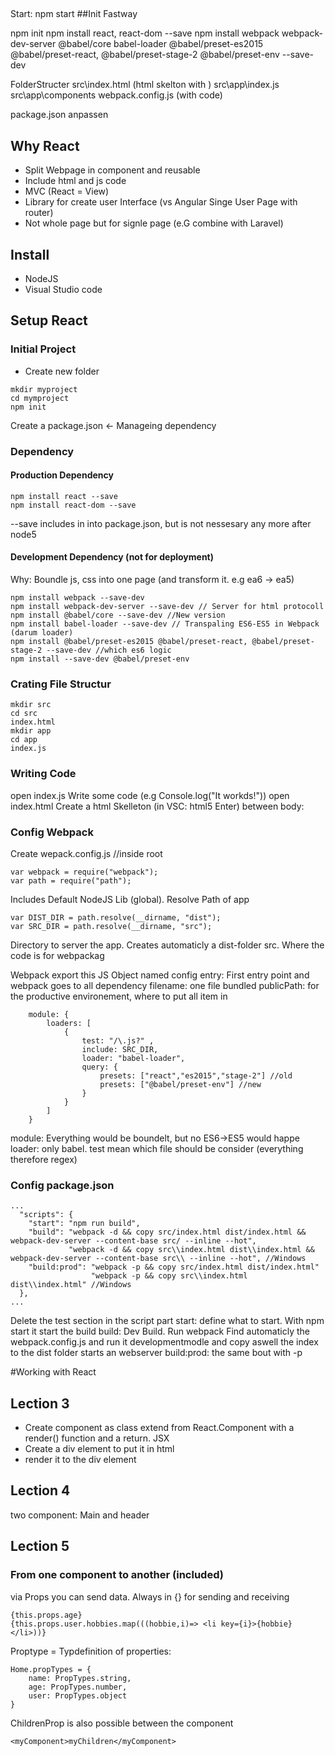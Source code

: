 ##
Start:
npm start
##Init Fastway

npm init
npm install react, react-dom --save
npm install webpack  webpack-dev-server  @babel/core  babel-loader @babel/preset-es2015 @babel/preset-react, @babel/preset-stage-2  @babel/preset-env --save-dev 

FolderStructer
src\index.html (html skelton with <script src="/app/bundle.js"></script>  )
src\app\index.js
src\app\components
webpack.config.js (with code)

package.json anpassen


## Why React
- Split Webpage in component and reusable
- Include html and js code
- MVC (React = View)
- Library for create user Interface (vs Angular Singe User Page with router)
- Not whole page but for signle page (e.G combine with Laravel)
## Install
- NodeJS
- Visual Studio code

## Setup React

### Initial Project

- Create new folder
```
mkdir myproject
cd mymproject
npm init 
```
Create a package.json <- Manageing dependency

### Dependency
#### Production Dependency
```
npm install react --save
npm install react-dom --save
``` 
--save includes in into package.json, but is not nessesary any more after node5
#### Development Dependency (not for deployment)
Why: Boundle js, css into one page (and transform it. e.g ea6 -> ea5)
``` 
npm install webpack --save-dev 
npm install webpack-dev-server --save-dev // Server for html protocoll
npm install @babel/core --save-dev //New version
npm install babel-loader --save-dev // Transpaling ES6-ES5 in Webpack (darum loader)
npm install @babel/preset-es2015 @babel/preset-react, @babel/preset-stage-2 --save-dev //which es6 logic
npm install --save-dev @babel/preset-env
``` 
### Crating File Structur
``` 
mkdir src
cd src
index.html
mkdir app
cd app
index.js
``` 

### Writing Code
open index.js
Write some code (e.g Console.log("It workds!"))
open index.html
Create a html Skelleton (in VSC: html5 Enter)
between body: <script src="/app/bundle.js"></script>   




### Config Webpack
Create wepack.config.js //inside root


```
var webpack = require("webpack");
var path = require("path");
```
Includes
Default NodeJS Lib (global). Resolve Path of app

```
var DIST_DIR = path.resolve(__dirname, "dist");
var SRC_DIR = path.resolve(__dirname, "src");
```
Directory to server the app. Creates automaticly a dist-folder
src. Where the code is for webpackag


Webpack export this JS Object named config
entry: First entry point and webpack goes to all dependency
filename: one file bundled
publicPath: for the productive environement, where to put all item in

```
    module: {
        loaders: [
            {
                test: "/\.js?" ,
                include: SRC_DIR,
                loader: "babel-loader",
                query: {
                    presets: ["react","es2015","stage-2"] //old
                    presets: ["@babel/preset-env"] //new
                }
            }
        ]
    }
```

module: Everything would be boundelt, but no ES6->ES5 would happe
loader: only babel. test mean which file should be consider (everything therefore regex)

### Config package.json

```
...
  "scripts": {
    "start": "npm run build",
    "build": "webpack -d && copy src/index.html dist/index.html && webpack-dev-server --content-base src/ --inline --hot",
             "webpack -d && copy src\\index.html dist\\index.html && webpack-dev-server --content-base src\\ --inline --hot", //Windows
    "build:prod": "webpack -p && copy src/index.html dist/index.html"
                  "webpack -p && copy src\\index.html dist\\index.html" //Windows
  },
...
```

Delete the test section in the script part
start: define what to start. With npm start it start the build
build: Dev Build. 
Run webpack Find automaticly the webpack.config.js and run it developmentmodle 
and copy aswell the index to the dist folder
starts an webserver
build:prod: the same bout with -p

#Working with React
## Lection 3
- Create component as class extend from React.Component with a render() function and a return. JSX
- Create a div element to put it in html
- render it to the div element

## Lection 4
two component: Main and header

## Lection 5
### From one component to another (included)
via Props you can send data. Always in {} for sending and receiving
```
{this.props.age}
{this.props.user.hobbies.map(((hobbie,i)=> <li key={i}>{hobbie}</li>))}
```

Proptype = Typdefinition of properties:
```
Home.propTypes = {
    name: PropTypes.string,
    age: PropTypes.number,
    user: PropTypes.object
}
```
ChildrenProp is also possible between the component
```
<myComponent>myChildren</myComponent>
```






